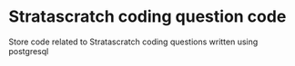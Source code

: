 # Stratascratch coding question code

Store code related to Stratascratch coding questions written using postgresql
